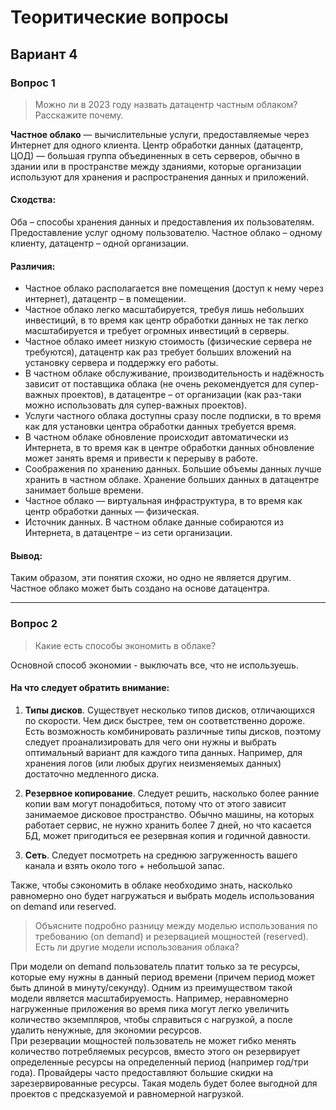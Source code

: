 # Теоритические вопросы
## Вариант 4
### Вопрос 1
> Можно ли в 2023 году назвать датацентр частным облаком? Расскажите почему.

**Частное облако** — вычислительные услуги, предоставляемые через Интернет для одного клиента.
Центр обработки данных (датацентр, ЦОД) — большая группа объединенных в сеть серверов, обычно в здании или в пространстве между зданиями, которые организации используют для хранения и распространения данных и приложений.

#### Сходства:
Оба – способы хранения данных и предоставления их пользователям.
Предоставление услуг одному пользователю. Частное облако – одному клиенту, датацентр – одной организации.

#### Различия:
- Частное облако располагается вне помещения (доступ к нему через интернет), датацентр – в помещении. 
- Частное облако легко масштабируется, требуя лишь небольших инвестиций, в то время как центр обработки данных не так легко масштабируется и требует огромных инвестиций в серверы.
- Частное облако имеет низкую стоимость (физические сервера не требуются), датацентр как раз требует больших вложений на установку сервера и поддержку его работы.
- В частном облаке обслуживание, производительность и надёжность зависит от поставщика облака (не очень рекомендуется для супер-важных проектов), в датацентре – от организации (как раз-таки можно использовать для супер-важных проектов).
- Услуги частного облака доступны сразу после подписки, в то время как для установки центра обработки данных требуется время.
- В частном облаке обновление происходит автоматически из Интернета, в то время как в центре обработки данных обновление может занять время и привести к перерыву в работе.
- Соображения по хранению данных. Большие объемы данных лучше хранить в частном облаке. Хранение больших данных в датацентре занимает больше времени.
- Частное облако — виртуальная инфраструктура, в то время как центр обработки данных — физическая.
- Источник данных. В частном облаке данные собираются из Интернета, в датацентре – из сети организации.

#### Вывод:
Таким образом, эти понятия схожи, но одно не является другим. Частное облако может быть создано на основе датацентра.
____
### Вопрос 2
> Какие есть способы экономить в облаке?

Основной способ экономии - выключать все, что не используешь.

#### На что следует обратить внимание:

1. **Типы дисков**.
Существует несколько типов дисков, отличающихся по скорости. Чем диск быстрее, тем он соответственно дороже. Есть возможность комбинировать различные типы дисков, поэтому следует проанализировать для чего они нужны и выбрать оптимальный вариант для каждого типа данных. Например, для хранения логов (или любых других неизменяемых данных) достаточно медленного диска. 

2. **Резервное копирование**.
Следует решить, насколько более ранние копии вам могут понадобиться, потому что от этого зависит занимаемое дисковое пространство. Обычно машины, на которых работает сервис, не нужно хранить более 7 дней, но что касается БД, может пригодиться ее резервная копия и годичной давности.

3. **Сеть**.
Следует посмотреть на среднюю загруженность вашего канала и взять около того + небольшой запас.<br />

Также, чтобы сэкономить в облаке необходимо знать, насколько равномерно оно будет нагружаться и выбрать модель использования on demand или reserved.

> Объясните подробно разницу между моделью использования по требованию (on demand) и резервацией мощностей (reserved). Есть ли другие модели использования облака?

При модели on demand пользователь платит только за те ресурсы, которые ему нужны в данный период времени (причем период может быть длиной в минуту/секунду). Одним из преимуществом такой модели является масштабируемость. Например, неравномерно нагруженные приложения во время пика могут легко увеличить количество экземпляров, чтобы справиться с нагрузкой, а после удалить ненужные, для экономии ресурсов.<br />
При резервации мощностей пользователь не может гибко менять количество потребляемых ресурсов, вместо этого он резервирует определенные ресурсы на определенный период (например год/три года). Провайдеры часто предоставляют большие скидки на зарезервированные ресурсы. Такая модель будет более выгодной для проектов с предсказуемой и равномерной нагрузкой.
